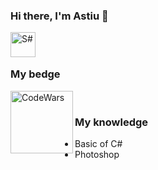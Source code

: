 ### Hi there, I'm Astiu 👋

<img align="left" alt="S#" width="40px"
src="https://e7.pngegg.com/pngimages/520/669/png-clipart-c-logo-c-programming-language-computer-icons-computer-programming-programming-miscellaneous-blue-thumbnail.png" />

<br>
<br>

### My bedge
<img align="left" alt="CodeWars" width="100px"
src="https://www.codewars.com/users/astiu/badges/large" />

<br>

### My knowledge
- Basic of C#
- Photoshop

<!--
**astiu/astiu** is a ✨ _special_ ✨ repository because its `README.md` (this file) appears on your GitHub profile.

Here are some ideas to get you started:

- 🔭 I’m currently working on ...
- 🌱 I’m currently learning ...
- 👯 I’m looking to collaborate on ...
- 🤔 I’m looking for help with ...
- 💬 Ask me about ...
- 📫 How to reach me: ...
- 😄 Pronouns: ...
- ⚡ Fun fact: ...
-->
